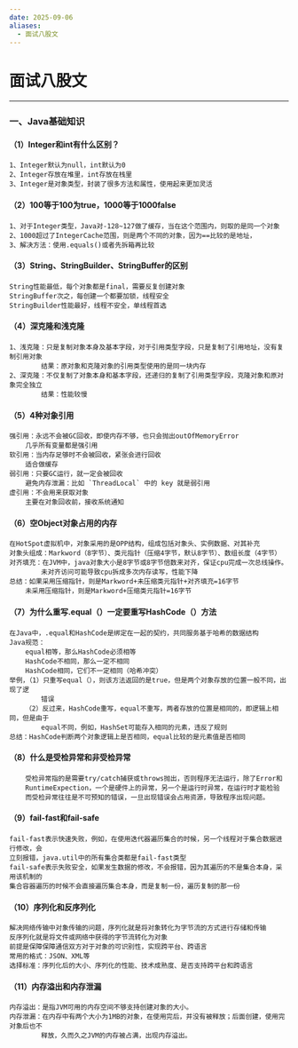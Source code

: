 ```yaml
---
date: 2025-09-06
aliases:
  - 面试八股文
---
```

# 面试八股文
---
### 一、Java基础知识
#### （1）Integer和int有什么区别？
	1、Integer默认为null，int默认为0
	2、Integer存放在堆里，int存放在栈里
	3、Integer是对象类型，封装了很多方法和属性，使用起来更加灵活
#### （2）100等于100为true，1000等于1000false
	1、对于Integer类型，Java对-128~127做了缓存，当在这个范围内，则取的是同一个对象
	2、1000超过了IntegerCache范围，则是两个不同的对象，因为==比较的是地址，
	3、解决方法：使用.equals()或者先拆箱再比较
#### （3）String、StringBuilder、StringBuffer的区别
	String性能最低，每个对象都是final，需要反复创建对象
	StringBuffer次之，每创建一个都要加锁，线程安全
	StringBuilder性能最好，线程不安全，单线程首选
#### （4）深克隆和浅克隆
	1、浅克隆：只是复制对象本身及基本字段，对于引用类型字段，只是复制了引用地址，没有复制引用对象
			结果：原对象和克隆对象的引用类型使用的是同一块内存
	2、深克隆：不仅复制了对象本身和基本字段，还递归的复制了引用类型字段，克隆对象和原对象完全独立
			结果：性能较慢
#### （5）4种对象引用
	强引用：永远不会被GC回收，即使内存不够，也只会抛出outOfMemoryError
		几乎所有变量都是强引用
	软引用：当内存足够时不会被回收，紧张会进行回收
		适合做缓存
	弱引用：只要GC运行，就一定会被回收
		避免内存泄漏：比如 `ThreadLocal` 中的 key 就是弱引用
	虚引用：不会用来获取对象
		主要在对象回收前，接收系统通知
#### （6）空Object对象占用的内存
	在HotSpot虚拟机中，对象采用的是OPP结构，组成包括对象头、实例数据、对其补充
	对象头组成：Markword（8字节）、类元指针（压缩4字节，默认8字节）、数组长度（4字节）
	对齐填充：在JVM中，java对象大小是8字节或8字节倍数来对齐，保证cpu完成一次总线操作。
			未对齐访问可能导致cpu拆成多次内存读写，性能下降
	总结：如果采用压缩指针，则是Markword+未压缩类元指针+对齐填充=16字节
		未采用压缩指针，则是Markword+压缩类元指针=16字节
#### （7）为什么重写.equal（）一定要重写HashCode（）方法
	在Java中，.equal和HashCode是绑定在一起的契约，共同服务基于哈希的数据结构
	Java规范：
		equal相等，那么HashCode必须相等
		HashCode不相同，那么一定不相同
		HashCode相同，它们不一定相同（哈希冲突）
	举例，（1）只重写equal（），则该方法返回的是true，但是两个对象存放的位置一般不同，出现了逻
			错误
		（2）反过来，HashCode重写，equal不重写，两者存放的位置是相同的，即逻辑上相同，但是由于
			equal不同，例如，HashSet可能存入相同的元素，违反了规则
	总结：HashCode判断两个对象逻辑上是否相同，equal比较的是元素值是否相同
#### （8）什么是受检异常和非受检异常
		受检异常指的是需要try/catch捕获或throws抛出，否则程序无法运行，除了Error和
		RuntimeExpection，一个是硬件上的异常，另一个是运行时异常，在运行时才能检验
		而受检异常往往是不可预知的错误，一旦出现错误会占用资源，导致程序出现问题。
#### （9）fail-fast和fail-safe
	fail-fast表示快速失败，例如，在使用迭代器遍历集合的时候，另一个线程对于集合数据进行修改，会
	立刻报错，java.util中的所有集合类都是fail-fast类型
	fail-safe表示失败安全，如果发生数据的修改，不会报错，因为其遍历的不是集合本身，采用该机制的
	集合容器遍历的时候不会直接遍历集合本身，而是复制一份，遍历复制的那一份
#### （10）序列化和反序列化
	解决网络传输中对象传输的问题，序列化就是将对象转化为字节流的方式进行存储和传输
	反序列化就是将文件或网络中获得的字节流转化为对象
	前提是保障保障通信双方对于对象的可识别性，实现跨平台、跨语言
	常用的格式：JSON、XML等
	选择标准：序列化后的大小、序列化的性能、技术成熟度、是否支持跨平台和跨语言
#### （11）内存溢出和内存泄漏
	内存溢出：是指JVM可用的内存空间不够支持创建对象的大小。
	内存泄漏：在内存中有两个大小为1MB的对象，在使用完后，并没有被释放；后面创建，使用完对象后也不
			释放，久而久之JVM的内存被占满，出现内存溢出。